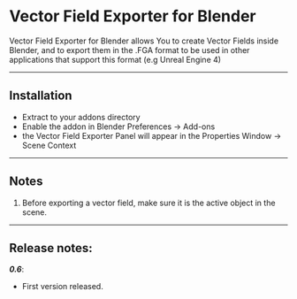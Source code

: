 Vector Field Exporter for Blender
=======================================

Vector Field Exporter for Blender allows You to create Vector Fields inside Blender, and to export them in the .FGA format to be used in other applications that support this format (e.g Unreal Engine 4)
  
------------------------------------------------------------------------------------------------------- 
 
## Installation  
 
- Extract to your addons directory
- Enable the addon in Blender Preferences -> Add-ons
- the Vector Field Exporter Panel will appear in the Properties Window -> Scene Context 
 
--------------------------------------------------------------------------------------------------------- 
 
## Notes  

1. Before exporting a vector field, make sure it is the active object in the scene. 

------------------------------------------------------------------------------------------------------- 
  
## Release notes:  

***0.6***:
-  First version released.

